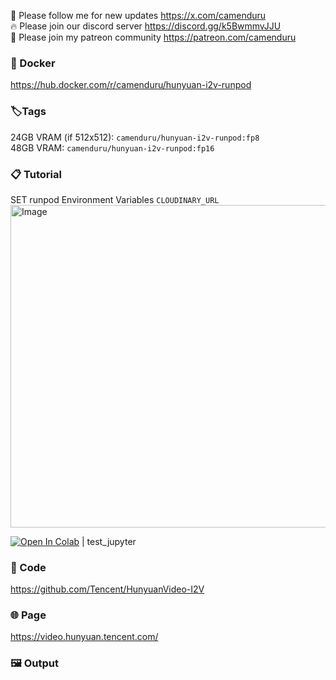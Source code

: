 🐣 Please follow me for new updates https://x.com/camenduru <br />
🔥 Please join our discord server https://discord.gg/k5BwmmvJJU <br />
🥳 Please join my patreon community https://patreon.com/camenduru <br />

###  🐳 Docker
https://hub.docker.com/r/camenduru/hunyuan-i2v-runpod

### 🏷Tags
24GB VRAM (if 512x512): `camenduru/hunyuan-i2v-runpod:fp8` <br />
48GB VRAM: `camenduru/hunyuan-i2v-runpod:fp16` <br />

### 📋 Tutorial
SET runpod Environment Variables `CLOUDINARY_URL` <br />
<img width="516" alt="Image" src="https://github.com/user-attachments/assets/57a95a8c-70bf-4292-a21d-f578d87a7049" /> <br />

[![Open In Colab](https://colab.research.google.com/assets/colab-badge.svg)](https://colab.research.google.com/github/camenduru/hunyuan-video-runpod/blob/main/test_jupyter.ipynb) | test_jupyter <br />

### 🧬 Code
https://github.com/Tencent/HunyuanVideo-I2V

### 🌐 Page
https://video.hunyuan.tencent.com/

### 🖼 Output

